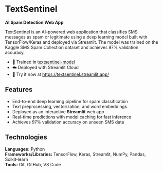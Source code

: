 # TextSentinel  
**AI Spam Detection Web App**

TextSentinel is an AI-powered web application that classifies SMS messages as spam or legitimate using a deep learning model built with TensorFlow/Keras and deployed via Streamlit. The model was trained on the Kaggle SMS Spam Collection dataset and achieves 97% validation accuracy.

- 🧪 Trained in [textsentinel-model](https://github.com/sanjitmukesh/textsentinel-model)
- ☁️ Deployed with Streamlit Cloud
- 🚀 Try it now at https://textsentinel.streamlit.app/


## Features
- End-to-end deep learning pipeline for spam classification  
- Text preprocessing, vectorization, and word embeddings  
- Deployed as an interactive **Streamlit** web app  
- Real-time predictions with model caching for fast inference  
- Achieves 97% validation accuracy on unseen SMS data  


## Technologies
**Languages:** Python  
**Frameworks/Libraries:** TensorFlow, Keras, Streamlit, NumPy, Pandas, Scikit-learn  
**Tools:** Git, GitHub, VS Code
